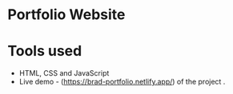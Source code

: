 Portfolio Website
=========

# Tools used #
* HTML, CSS and JavaScript
* Live demo - (https://brad-portfolio.netlify.app/) of the project . 

